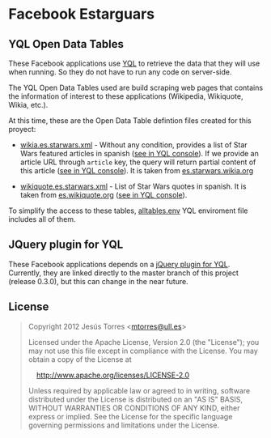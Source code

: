 # Facebook Estarguars

## YQL Open Data Tables

These Facebook applications use [YQL](http://developer.yahoo.com/yql/guide/yql_overview_guide.html) to retrieve the data that they will use when running. So they do not have to run any code on server-side.

The YQL Open Data Tables used are build scraping web pages that contains the information of interest to these applications (Wikipedia, Wikiquote, Wikia, etc.).

At this time, these are the Open Data Table defintion files created for this proyect:

 * [wikia.es.starwars.xml](facebook-estarguars/blob/master/wikia.es.starwars.xml) - Without any condition, provides a list of Star Wars featured articles in spanish ([see in YQL console](http://developer.yahoo.com/yql/console/?q=select%20*%20from%20wikia.es.starwars%3B&env=http%3A%2F%2Fraw.github.com%2Faplatanado%2Ffacebook-estarguars%2Fmaster%2Falltables.env)). If we provide an article URL through ```article``` key, the query will return partial content of this article ([see in YQL console](http://developer.yahoo.com/yql/console/?q=select%20*%20from%20wikia.es.starwars%20where%20article%3D'http%3A%2F%2Fes.starwars.wikia.com%2Fwiki%2FObi-Wan_Kenobi'%3B&env=http%3A%2F%2Fraw.github.com%2Faplatanado%2Ffacebook-estarguars%2Fmaster%2Falltables.env)). It is taken from [es.starwars.wikia.org](http://es.starwars.wikia.org)

 * [wikiquote.es.starwars.xml](facebook-estarguars/blob/master/wikiquote.es.starwars.xml) - List of Star Wars quotes in spanish. It is taken from [es.wikiquote.org](http://es.wikiquote.org) ([see in YQL console](http://developer.yahoo.com/yql/console/?q=select%20*%20from%20wikiquote.es.starwars%3B&env=http%3A%2F%2Fraw.github.com%2Faplatanado%2Ffacebook-estarguars%2Fmaster%2Falltables.env)).

To simplify the access to these tables, [alltables.env](facebook-estarguars/blob/master/alltables.env) YQL enviroment file includes all of them.

## JQuery plugin for YQL

These Facebook applications depends on a [jQuery plugin for YQL](https://github.com/gabrielfalcao/jquery-yql). Currently, they are linked directly to the master branch of this project (release 0.3.0), but this can change in the near future.

## License

>   Copyright 2012 Jesús Torres &lt;mtorres@ull.es&gt;
>
> Licensed under the Apache License, Version 2.0 (the "License");
> you may not use this file except in compliance with the License.
> You may obtain a copy of the License at
>
> &nbsp;&nbsp;&nbsp;&nbsp;http://www.apache.org/licenses/LICENSE-2.0
>
> Unless required by applicable law or agreed to in writing, software
> distributed under the License is distributed on an "AS IS" BASIS,
> WITHOUT WARRANTIES OR CONDITIONS OF ANY KIND, either express or implied.
> See the License for the specific language governing permissions and
> limitations under the License.

